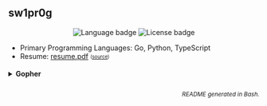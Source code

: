 ## sw1pr0g

<p align="center">
    <img alt="Language badge" src="https://img.shields.io/badge/Favorite%20Language-Go-%2386d4de" />
    <img alt="License badge" src="https://img.shields.io/badge/Favorite%20License-MIT-%23e05d44" />
</p>

- Primary Programming Languages: Go, Python, TypeScript
- Resume: [resume.pdf](https://github.com/sw1pr0g/resume/blob/main/resume.pdf)
  <sub><sup>([source](https://github.com/sw1pr0g/resume/blob/main/resume.json))</sup></sub>

<details>
<summary><b>Gopher</b></summary>
    
![gopher](static/gopher.gif)

</details>

<h6 align="right">
<sub>README generated in Bash.</sub>
</h6>
